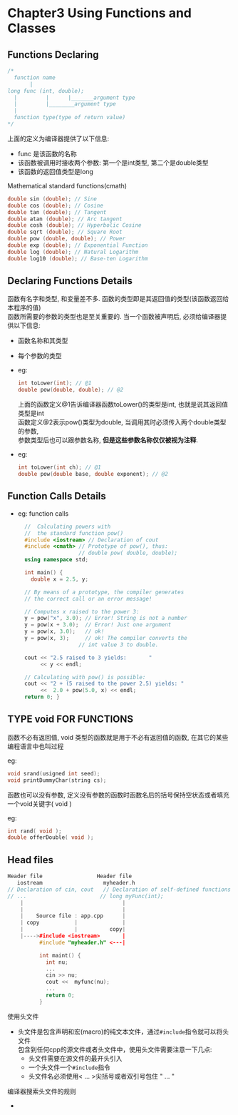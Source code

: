 Chapter3 Using Functions and Classes
===

Functions Declaring
---

```cpp
/*
  function name
       |
long func (int, double);
  |         |      |_______argument type
  |         |________argument type
  |
  function type(type of return value)
*/
```

上面的定义为编译器提供了以下信息:

* func 是该函数的名称
* 该函数被调用时接收两个参数: 第一个是int类型, 第二个是double类型
* 该函数的返回值类型是long

Mathematical standard functions(cmath)

```cpp
double sin (double); // Sine
double cos (double); // Cosine
double tan (double); // Tangent
double atan (double); // Arc tangent
double cosh (double); // Hyperbolic Cosine
double sqrt (double); // Square Root
double pow (double, double); // Power
double exp (double); // Exponential Function
double log (double); // Natural Logarithm
double log10 (double); // Base-ten Logarithm
```

Declaring Functions Details
---

函数有名字和类型, 和变量差不多. 函数的类型即是其返回值的类型(该函数返回给本程序的值)  
函数所需要的参数的类型也是至关重要的. 当一个函数被声明后, 必须给编译器提供以下信息:

* 函数名称和其类型
* 每个参数的类型

* eg:

  ```cpp
  int toLower(int); // @1
  double pow(double, double); // @2
  ```

  上面的函数定义@1告诉编译器函数toLower()的类型是int, 也就是说其返回值类型是int  
  函数定义@2表示pow()类型为double, 当调用其时必须传入两个double类型的参数,  
  参数类型后也可以跟参数名称, **但是这些参数名称仅仅被视为注释**.

* eg:

  ```cpp
  int toLower(int ch); // @1
  double pow(double base, double exponent); // @2
  ```

Function Calls Details
----

* eg: function calls

  ```cpp
    //  Calculating powers with
    //  the standard function pow()
    #include <iostream> // Declaration of cout
    #include <cmath> // Prototype of pow(), thus:
                     // double pow( double, double);
    using namespace std;

    int main() {
      double x = 2.5, y;

    // By means of a prototype, the compiler generates
    // the correct call or an error message!

    // Computes x raised to the power 3:
    y = pow("x", 3.0); // Error! String is not a number
    y = pow(x + 3.0);  // Error! Just one argument
    y = pow(x, 3.0);   // ok!
    y = pow(x, 3);     // ok! The compiler converts the
                     // int value 3 to double.

    cout << "2.5 raised to 3 yields:       "
         << y << endl;

    // Calculating with pow() is possible:
    cout << "2 + (5 raised to the power 2.5) yields: "
         <<  2.0 + pow(5.0, x) << endl;
    return 0; }
  ```

TYPE void FOR FUNCTIONS
---

函数不必有返回值, void 类型的函数就是用于不必有返回值的函数, 在其它的某些编程语言中也叫过程

eg:

```cpp
void srand(usigned int seed);
void printDummyChar(string cs);
```

函数也可以没有参数, 定义没有参数的函数时函数名后的括号保持空状态或者填充一个void关键字( void )

eg:

```cpp
int rand( void );
double offerDouble( void );
```

Head files
---

```cpp
Header file                 Header file
   iostream                   myheader.h
// Declaration of cin, cout   // Declaration of self-defined functions and classes
// ...                       // long myFunc(int);
    |                               |
    |                               |
    |    Source file : app.cpp      | 
    | copy           |              |
    |                |          copy|
    |---->#include <iostream>       | 
          #include "myheader.h" <---|

          int maint() {
            int nu;
            ...
            cin >> nu;
            cout <<  myfunc(nu);
            ...
            return 0;
          }


```

使用头文件

* 头文件是包含声明和宏(macro)的纯文本文件，通过`#include`指令就可以将头文件  
  包含到任何cpp的源文件或者头文件中，使用头文件需要注意一下几点:
  * 头文件需要在源文件的最开头引入
  * 一个头文件一个`#include`指令
  * 头文件名必须使用< ... >尖括号或者双引号包住 " ... "

编译器搜索头文件的规则

* 